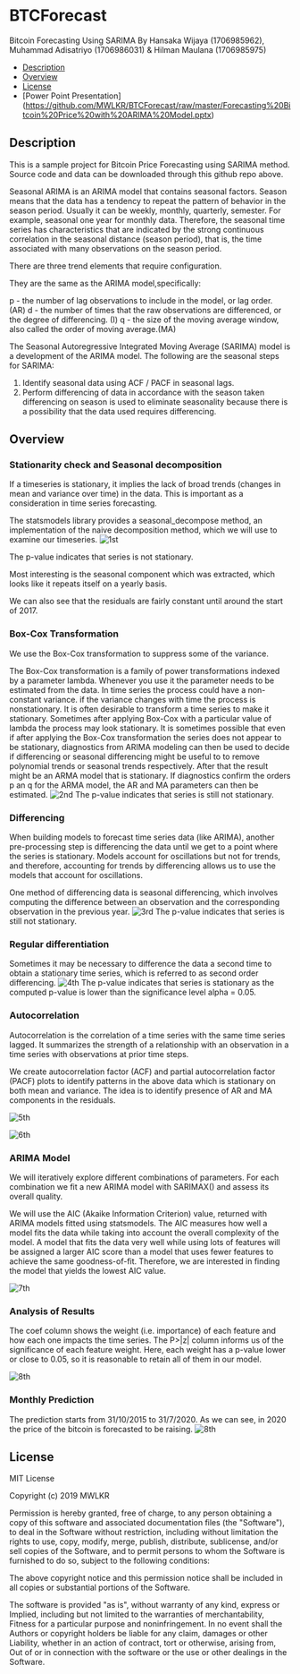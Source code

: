 # BTCForecast
Bitcoin Forecasting Using SARIMA
By Hansaka Wijaya (1706985962), Muhammad Adisatriyo (1706986031) & Hilman Maulana (1706985975)
* [Description](#description)
* [Overview](#overview)
* [License](#license)
* [Power Point Presentation] (https://github.com/MWLKR/BTCForecast/raw/master/Forecasting%20Bitcoin%20Price%20with%20ARIMA%20Model.pptx) 

## Description

This is a sample project for Bitcoin Price Forecasting using SARIMA method. Source code and data can be downloaded through this github repo above.

Seasonal ARIMA is an ARIMA model that contains seasonal factors. Season means that the data has a tendency to repeat the pattern of behavior in the season period. Usually it can be weekly, monthly, quarterly, semester. For example, seasonal one year for monthly data. Therefore, the seasonal time series has characteristics that are indicated by the strong continuous correlation in the seasonal distance (season period), that is, the time associated with many observations on the season period.

There are three trend elements that require configuration.

They are the same as the ARIMA model,specifically:

p - the number of lag observations to include in the model, or lag order. (AR)
d - the number of times that the raw observations are differenced, or the degree of differencing. (I)
q - the size of the moving average window, also called the order of moving average.(MA)

The Seasonal Autoregressive Integrated Moving Average (SARIMA) model is a development of the ARIMA model. The following are the seasonal steps for SARIMA: 

1. Identify seasonal data using ACF / PACF in seasonal lags. 
2. Perform differencing of data in accordance with the season taken differencing on season is used to eliminate seasonality because there is a possibility that the data used requires differencing.


## Overview

### Stationarity check and Seasonal decomposition
If a timeseries is stationary, it implies the lack of broad trends (changes in mean and variance over time) in the data. This is important as a consideration in time series forecasting.

The statsmodels library provides a seasonal_decompose method, an implementation of the naive decomposition method, which we will use to examine our timeseries.
![1st](https://user-images.githubusercontent.com/36689886/69425478-8738fd00-0d5d-11ea-8d5c-4c7181a190c7.png)

The p-value indicates that series is not stationary.

Most interesting is the seasonal component which was extracted, which looks like it repeats itself on a yearly basis.

We can also see that the residuals are fairly constant until around the start of 2017.

### Box-Cox Transformation
We use the Box-Cox transformation to suppress some of the variance.

The Box-Cox transformation is a family of power transformations indexed by a parameter lambda. Whenever you use it the parameter needs to be estimated from the data. In time series the process could have a non-constant variance. if the variance changes with time the process is nonstationary. It is often desirable to transform a time series to make it stationary. Sometimes after applying Box-Cox with a particular value of lambda the process may look stationary. It is sometimes possible that even if after applying the Box-Cox transformation the series does not appear to be stationary, diagnostics from ARIMA modeling can then be used to decide if differencing or seasonal differencing might be useful to to remove polynomial trends or seasonal trends respectively. After that the result might be an ARMA model that is stationary. If diagnostics confirm the orders p an q for the ARMA model, the AR and MA parameters can then be estimated.
![2nd](https://user-images.githubusercontent.com/36689886/69425583-c6ffe480-0d5d-11ea-8fbd-5dfdb3890b75.png)
The p-value indicates that series is still not stationary.

### Differencing
When building models to forecast time series data (like ARIMA), another pre-processing step is differencing the data until we get to a point where the series is stationary. Models account for oscillations but not for trends, and therefore, accounting for trends by differencing allows us to use the models that account for oscillations.

One method of differencing data is seasonal differencing, which involves computing the difference between an observation and the corresponding observation in the previous year.
![3rd](https://user-images.githubusercontent.com/36689886/69425632-e3038600-0d5d-11ea-9fce-8f99727aa329.png)
The p-value indicates that series is still not stationary.

### Regular differentiation
Sometimes it may be necessary to difference the data a second time to obtain a stationary time series, which is referred to as second order differencing.
![4th](https://user-images.githubusercontent.com/36689886/69425744-17774200-0d5e-11ea-946c-663c540b4ae9.png)
The p-value indicates that series is stationary as the computed p-value is lower than the significance level alpha = 0.05.

### Autocorrelation
Autocorrelation is the correlation of a time series with the same time series lagged. It summarizes the strength of a relationship with an observation in a time series with observations at prior time steps.

We create autocorrelation factor (ACF) and partial autocorrelation factor (PACF) plots to identify patterns in the above data which is stationary on both mean and variance. The idea is to identify presence of AR and MA components in the residuals.

![5th](https://user-images.githubusercontent.com/36689886/69425941-82c11400-0d5e-11ea-948d-6c518ae4977e.png)

![6th](https://user-images.githubusercontent.com/36689886/69425988-a5532d00-0d5e-11ea-85ec-b3f773bb61d6.png)

### ARIMA Model
We will iteratively explore different combinations of parameters. For each combination we fit a new ARIMA model with SARIMAX() and assess its overall quality.

We will use the AIC (Akaike Information Criterion) value, returned with ARIMA models fitted using statsmodels. The AIC measures how well a model fits the data while taking into account the overall complexity of the model. A model that fits the data very well while using lots of features will be assigned a larger AIC score than a model that uses fewer features to achieve the same goodness-of-fit. Therefore, we are interested in finding the model that yields the lowest AIC value.

![7th](https://user-images.githubusercontent.com/36689886/69426198-42ae6100-0d5f-11ea-99df-6f250b7b6c66.png)

### Analysis of Results
The coef column shows the weight (i.e. importance) of each feature and how each one impacts the time series. The P>|z| column informs us of the significance of each feature weight. Here, each weight has a p-value lower or close to 0.05, so it is reasonable to retain all of them in our model.

![8th](https://user-images.githubusercontent.com/36689886/69426410-c9633e00-0d5f-11ea-9ae7-de025e412afb.png)

### Monthly Prediction
The prediction starts from 31/10/2015 to 31/7/2020. As we can see, in 2020 the price of the bitcoin is forecasted to be raising.
![8th](https://user-images.githubusercontent.com/36689886/69426569-2232d680-0d60-11ea-8cb7-6ffd74515f35.png)



## License

MIT License

Copyright (c) 2019 MWLKR 

Permission is hereby granted, free of charge, to any person obtaining a copy
of this software and associated documentation files (the "Software"), to deal
in the Software without restriction, including without limitation the rights
to use, copy, modify, merge, publish, distribute, sublicense, and/or sell
copies of the Software, and to permit persons to whom the Software is
furnished to do so, subject to the following conditions:

The above copyright notice and this permission notice shall be included in all
copies or substantial portions of the Software.

The software is provided "as is", without warranty of any kind, express or
Implied, including but not limited to the warranties of merchantability,
Fitness for a particular purpose and noninfringement. In no event shall the
Authors or copyright holders be liable for any claim, damages or other
Liability, whether in an action of contract, tort or otherwise, arising from,
Out of or in connection with the software or the use or other dealings in the
Software.

